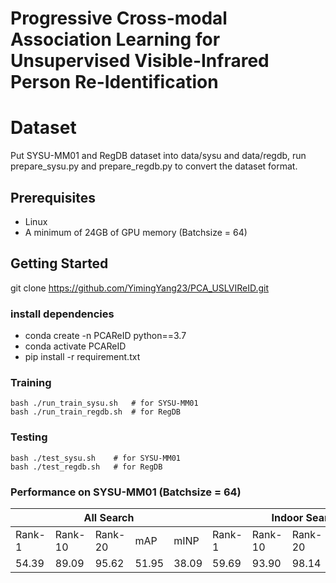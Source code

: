 # Progressive Cross-modal Association Learning for Unsupervised Visible-Infrared Person Re-Identification

# Dataset
Put SYSU-MM01 and RegDB dataset into data/sysu and data/regdb, run prepare_sysu.py and prepare_regdb.py to convert the dataset format.

## Prerequisites
- Linux
- A minimum of 24GB of GPU memory (Batchsize = 64)

## Getting Started
git clone https://github.com/YimingYang23/PCA_USLVIReID.git

### install dependencies
- conda create -n PCAReID python==3.7
- conda activate PCAReID
- pip install -r requirement.txt

### Training
```shell
bash ./run_train_sysu.sh   # for SYSU-MM01
bash ./run_train_regdb.sh  # for RegDB
```
### Testing
```shell
bash ./test_sysu.sh    # for SYSU-MM01
bash ./test_regdb.sh   # for RegDB
```

### Performance on SYSU-MM01 (Batchsize = 64)
<table class="tg">
<thead>
  <tr>
    <th class="tg-baqh" colspan="5">All Search</th>
    <th class="tg-baqh" colspan="5">Indoor Search</th>
  </tr>
</thead>
<tbody>
  <tr>
    <td class="tg-baqh">Rank-1</td>
    <td class="tg-baqh">Rank-10</td>
    <td class="tg-baqh">Rank-20</td>
    <td class="tg-baqh">mAP</td>
    <td class="tg-baqh">mINP</td>
    <td class="tg-baqh">Rank-1</td>
    <td class="tg-baqh">Rank-10</td>
    <td class="tg-baqh">Rank-20</td>
    <td class="tg-baqh">mAP</td>
    <td class="tg-baqh">mINP</td>
  </tr>
  <tr>
    <td class="tg-baqh">54.39</td>
    <td class="tg-baqh">89.09</td>
    <td class="tg-baqh">95.62</td>
    <td class="tg-baqh">51.95</td>
    <td class="tg-baqh">38.09</td>
    <td class="tg-baqh">59.69</td>
    <td class="tg-baqh">93.90</td>
    <td class="tg-baqh">98.14</td>
    <td class="tg-baqh">66.72</td>
    <td class="tg-baqh">62.44</td>
  </tr>
</tbody>
</table>
